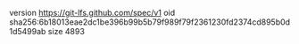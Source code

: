version https://git-lfs.github.com/spec/v1
oid sha256:6b18013eae2dc1be396b99b5b79f989f79f2361230fd2374cd895b0d1d5499ab
size 4893
